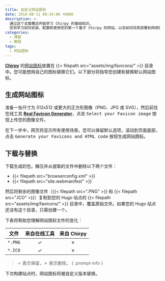 ```yaml
---
title: 自定义网站图标
date: 2019-08-11 00:34:00 +0800
description: >-
  通过这个全面概述开始学习 Chirpy 的基础知识。
  您将学习如何安装、配置和使用您的第一个基于 Chirpy 的网站，以及如何将其部署到网络服务器。
categories:
  - 博客
  - 教程
tags:
  - 网站图标
---
```


[**Chirpy**](https://github.com/cotes2020/jekyll-theme-chirpy/) 的[网站图标](https://www.favicon-generator.org/about/)放置在 {{< filepath src="assets/img/favicons/" >}} 目录中。您可能想用自己的图标替换它们。以下部分将指导您创建和替换默认网站图标。

## 生成网站图标

准备一张尺寸为 512x512 或更大的正方形图像（PNG、JPG 或 SVG），然后前往在线工具 [**Real Favicon Generator**](https://realfavicongenerator.net/)，点击 <kbd>Select your Favicon image</kbd> 按钮上传您的图像文件。

在下一步中，网页将显示所有使用场景。您可以保留默认选项，滚动到页面底部，点击 <kbd>Generate your Favicons and HTML code</kbd> 按钮生成网站图标。

## 下载与替换

下载生成的包，解压并从提取的文件中删除以下两个文件：

- {{< filepath src="browserconfig.xml" >}}
- {{< filepath src="site.webmanifest" >}}

然后将剩余的图像文件（{{< filepath src=".PNG" >}} 和 {{< filepath src=".ICO" >}}）复制到您的 Hugo 站点的 {{< filepath src="assets/img/favicons/" >}} 目录中，覆盖原始文件。如果您的 Hugo 站点还没有这个目录，只需创建一个。

下表将帮助您理解网站图标文件的变化：

| 文件             | 来自在线工具                  | 来自 Chirpy |
|---------------------|:---------------------------------:|:-----------:|
| `*.PNG`             | ✓                                 | ✗           |
| `*.ICO`             | ✓                                 | ✗           |

<!-- markdownlint-disable-next-line -->
>  ✓ 表示保留，✗ 表示删除。
{ .prompt-info }

下次构建站点时，网站图标将被自定义版本替换。 